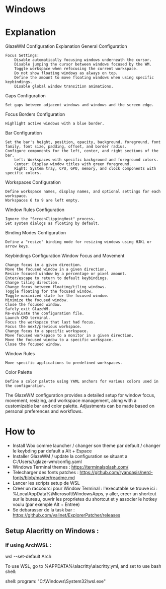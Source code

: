 # Windows

# Explanation 
GlazeWM Configuration Explanation
General Configuration

    Focus Settings:
        Disable automatically focusing windows underneath the cursor.
        Disable jumping the cursor between windows focused by the WM.
        Toggle workspace when refocusing the current workspace.
        Do not show floating windows as always on top.
        Define the amount to move floating windows when using specific keybindings.
        Disable global window transition animations.

Gaps Configuration

    Set gaps between adjacent windows and windows and the screen edge.

Focus Borders Configuration

    Highlight active windows with a blue border.

Bar Configuration

    Set the bar's height, position, opacity, background, foreground, font family, font size, padding, offset, and border radius.
    Configure components for the left, center, and right sections of the bar.
        Left: Workspaces with specific background and foreground colors.
        Center: Display window titles with green foreground.
        Right: System tray, CPU, GPU, memory, and clock components with specific colors.

Workspaces Configuration

    Define workspace names, display names, and optional settings for each workspace.
    Workspaces 6 to 9 are left empty.

Window Rules Configuration

    Ignore the "ScreenClippingHost" process.
    Set system dialogs as floating by default.

Binding Modes Configuration

    Define a "resize" binding mode for resizing windows using HJKL or arrow keys.

Keybindings Configuration
Window Focus and Movement

    Change focus in a given direction.
    Move the focused window in a given direction.
    Resize focused window by a percentage or pixel amount.
    Enter/escape to return to default keybindings.
    Change tiling direction.
    Change focus between floating/tiling windows.
    Toggle floating for the focused window.
    Toggle maximized state for the focused window.
    Minimize the focused window.
    Close the focused window.
    Safely exit GlazeWM.
    Re-evaluate the configuration file.
    Launch CMD terminal.
    Focus the workspace that last had focus.
    Focus the next/previous workspace.
    Change focus to a specific workspace.
    Move focused workspace to a monitor in a given direction.
    Move the focused window to a specific workspace.
    Close the focused window.

Window Rules

    Move specific applications to predefined workspaces.

Color Palette

    Define a color palette using YAML anchors for various colors used in the configuration.

The GlazeWM configuration provides a detailed setup for window focus, movement, resizing, and workspace management, along with a customizable bar and color palette. Adjustments can be made based on personal preferences and workflows.



# How to 
- Install Wox comme launcher / changer son theme par default / changer le keybding par default a Alt + Espace
- Installer GlazeWM / update la configuration se situant a C:/Users/<USER>/.glaze-wm/config.yaml
- Windows Terminal themes : https://terminalsplash.com/
- Telecharger des fonts patches : https://github.com/ryanoasis/nerd-fonts/blob/master/readme.md
- Lancer les scripts setup de WSL
- Creer un raccourci pour Window Terminal : l'executable se trouve ici : %LocalAppData%\Microsoft\WindowsApps, y aller, creer un shortcut sur le bureau, ouvrir les proprietes du shortcut et y associer le hotkey voulu (par exemple Alt + Entree)
- Se debarasser de la task bar : https://github.com/valinet/ExplorerPatcher/releases


## Setup Alacritty on Windows :
### If using ArchWSL :
wsl --set-default Arch

To use WSL, go to %APPDATA%\alacritty\alacritty.yml, and set to use bash shell:

shell:
 program: "C:\\Windows\\System32\\wsl.exe"

